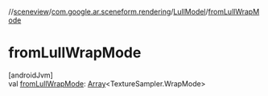 //[sceneview](../../../index.md)/[com.google.ar.sceneform.rendering](../index.md)/[LullModel](index.md)/[fromLullWrapMode](from-lull-wrap-mode.md)

# fromLullWrapMode

[androidJvm]\
val [fromLullWrapMode](from-lull-wrap-mode.md): [Array](https://kotlinlang.org/api/latest/jvm/stdlib/kotlin/-array/index.html)&lt;TextureSampler.WrapMode&gt;
